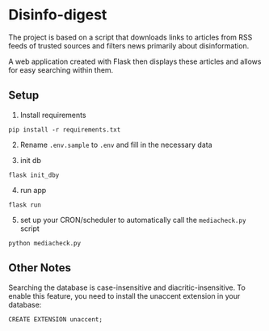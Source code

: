 # Disinfo-digest
The project is based on a script that downloads links to articles from RSS feeds of trusted sources and filters news primarily about disinformation.

A web application created with Flask then displays these articles and allows for easy searching within them.
## Setup
1. Install requirements
```commandline
pip install -r requirements.txt
```

2. Rename `.env.sample` to `.env` and fill in the necessary data

3. init db
```commandline
flask init_dby
```

4. run app
```commandline 
flask run
```

5. set up your CRON/scheduler to automatically call the `mediacheck.py` script
```commandline
python mediacheck.py
```


## Other Notes
Searching the database is case-insensitive and diacritic-insensitive. To enable this feature, you need to install the unaccent extension in your database:
```
CREATE EXTENSION unaccent;
```